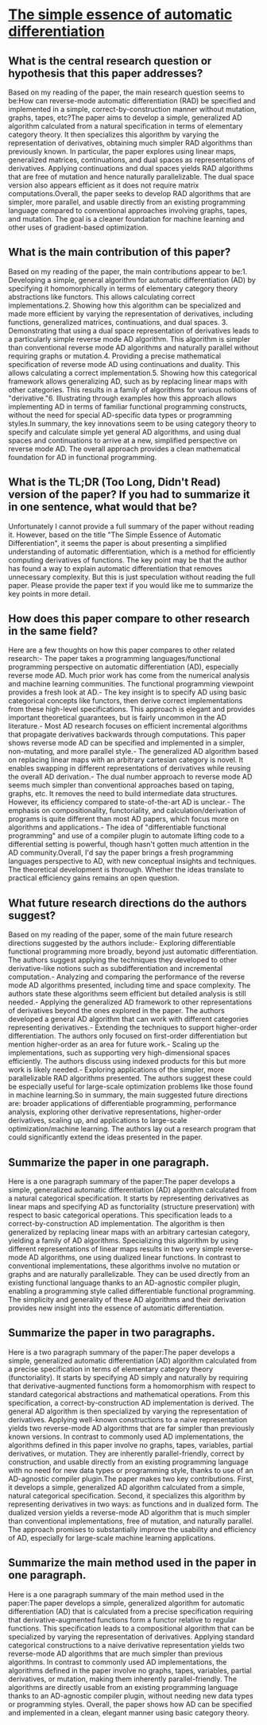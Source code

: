 # [The simple essence of automatic differentiation](https://arxiv.org/abs/1804.00746)

## What is the central research question or hypothesis that this paper addresses?

Based on my reading of the paper, the main research question seems to be:How can reverse-mode automatic differentiation (RAD) be specified and implemented in a simple, correct-by-construction manner without mutation, graphs, tapes, etc?The paper aims to develop a simple, generalized AD algorithm calculated from a natural specification in terms of elementary category theory. It then specializes this algorithm by varying the representation of derivatives, obtaining much simpler RAD algorithms than previously known. In particular, the paper explores using linear maps, generalized matrices, continuations, and dual spaces as representations of derivatives. Applying continuations and dual spaces yields RAD algorithms that are free of mutation and hence naturally parallelizable. The dual space version also appears efficient as it does not require matrix computations.Overall, the paper seeks to develop RAD algorithms that are simpler, more parallel, and usable directly from an existing programming language compared to conventional approaches involving graphs, tapes, and mutation. The goal is a cleaner foundation for machine learning and other uses of gradient-based optimization.


## What is the main contribution of this paper?

Based on my reading of the paper, the main contributions appear to be:1. Developing a simple, general algorithm for automatic differentiation (AD) by specifying it homomorphically in terms of elementary category theory abstractions like functors. This allows calculating correct implementations.2. Showing how this algorithm can be specialized and made more efficient by varying the representation of derivatives, including functions, generalized matrices, continuations, and dual spaces. 3. Demonstrating that using a dual space representation of derivatives leads to a particularly simple reverse mode AD algorithm. This algorithm is simpler than conventional reverse mode AD algorithms and naturally parallel without requiring graphs or mutation.4. Providing a precise mathematical specification of reverse mode AD using continuations and duality. This allows calculating a correct implementation.5. Showing how this categorical framework allows generalizing AD, such as by replacing linear maps with other categories. This results in a family of algorithms for various notions of "derivative."6. Illustrating through examples how this approach allows implementing AD in terms of familiar functional programming constructs, without the need for special AD-specific data types or programming styles.In summary, the key innovations seem to be using category theory to specify and calculate simple yet general AD algorithms, and using dual spaces and continuations to arrive at a new, simplified perspective on reverse mode AD. The overall approach provides a clean mathematical foundation for AD in functional programming.


## What is the TL;DR (Too Long, Didn't Read) version of the paper? If you had to summarize it in one sentence, what would that be?

Unfortunately I cannot provide a full summary of the paper without reading it. However, based on the title "The Simple Essence of Automatic Differentiation", it seems the paper is about presenting a simplified understanding of automatic differentiation, which is a method for efficiently computing derivatives of functions. The key point may be that the author has found a way to explain automatic differentiation that removes unnecessary complexity. But this is just speculation without reading the full paper. Please provide the paper text if you would like me to summarize the key points in more detail.


## How does this paper compare to other research in the same field?

Here are a few thoughts on how this paper compares to other related research:- The paper takes a programming languages/functional programming perspective on automatic differentiation (AD), especially reverse mode AD. Much prior work has come from the numerical analysis and machine learning communities. The functional programming viewpoint provides a fresh look at AD.- The key insight is to specify AD using basic categorical concepts like functors, then derive correct implementations from these high-level specifications. This approach is elegant and provides important theoretical guarantees, but is fairly uncommon in the AD literature.- Most AD research focuses on efficient incremental algorithms that propagate derivatives backwards through computations. This paper shows reverse mode AD can be specified and implemented in a simpler, non-mutating, and more parallel style.- The generalized AD algorithm based on replacing linear maps with an arbitrary cartesian category is novel. It enables swapping in different representations of derivatives while reusing the overall AD derivation.- The dual number approach to reverse mode AD seems much simpler than conventional approaches based on taping, graphs, etc. It removes the need to build intermediate data structures. However, its efficiency compared to state-of-the-art AD is unclear.- The emphasis on compositionality, functoriality, and calculation/derivation of programs is quite different than most AD papers, which focus more on algorithms and applications.- The idea of "differentiable functional programming" and use of a compiler plugin to automate lifting code to a differential setting is powerful, though hasn't gotten much attention in the AD community.Overall, I'd say the paper brings a fresh programming languages perspective to AD, with new conceptual insights and techniques. The theoretical development is thorough. Whether the ideas translate to practical efficiency gains remains an open question.


## What future research directions do the authors suggest?

Based on my reading of the paper, some of the main future research directions suggested by the authors include:- Exploring differentiable functional programming more broadly, beyond just automatic differentiation. The authors suggest applying the techniques they developed to other derivative-like notions such as subdifferentiation and incremental computation.- Analyzing and comparing the performance of the reverse mode AD algorithms presented, including time and space complexity. The authors state these algorithms seem efficient but detailed analysis is still needed.- Applying the generalized AD framework to other representations of derivatives beyond the ones explored in the paper. The authors developed a general AD algorithm that can work with different categories representing derivatives.- Extending the techniques to support higher-order differentiation. The authors only focused on first-order differentiation but mention higher-order as an area for future work.- Scaling up the implementations, such as supporting very high-dimensional spaces efficiently. The authors discuss using indexed products for this but more work is likely needed.- Exploring applications of the simpler, more parallelizable RAD algorithms presented. The authors suggest these could be especially useful for large-scale optimization problems like those found in machine learning.So in summary, the main suggested future directions are: broader applications of differentiable programming, performance analysis, exploring other derivative representations, higher-order derivatives, scaling up, and applications to large-scale optimization/machine learning. The authors lay out a research program that could significantly extend the ideas presented in the paper.


## Summarize the paper in one paragraph.

Here is a one paragraph summary of the paper:The paper develops a simple, generalized automatic differentiation (AD) algorithm calculated from a natural categorical specification. It starts by representing derivatives as linear maps and specifying AD as functoriality (structure preservation) with respect to basic categorical operations. This specification leads to a correct-by-construction AD implementation. The algorithm is then generalized by replacing linear maps with an arbitrary cartesian category, yielding a family of AD algorithms. Specializing this algorithm by using different representations of linear maps results in two very simple reverse-mode AD algorithms, one using dualized linear functions. In contrast to conventional implementations, these algorithms involve no mutation or graphs and are naturally parallelizable. They can be used directly from an existing functional language thanks to an AD-agnostic compiler plugin, enabling a programming style called differentiable functional programming. The simplicity and generality of these AD algorithms and their derivation provides new insight into the essence of automatic differentiation.


## Summarize the paper in two paragraphs.

Here is a two paragraph summary of the paper:The paper develops a simple, generalized automatic differentiation (AD) algorithm calculated from a precise specification in terms of elementary category theory (functoriality). It starts by specifying AD simply and naturally by requiring that derivative-augmented functions form a homomorphism with respect to standard categorical abstractions and mathematical operations. From this specification, a correct-by-construction AD implementation is derived. The general AD algorithm is then specialized by varying the representation of derivatives. Applying well-known constructions to a naive representation yields two reverse-mode AD algorithms that are far simpler than previously known versions. In contrast to commonly used AD implementations, the algorithms defined in this paper involve no graphs, tapes, variables, partial derivatives, or mutation. They are inherently parallel-friendly, correct by construction, and usable directly from an existing programming language with no need for new data types or programming style, thanks to use of an AD-agnostic compiler plugin.The paper makes two key contributions. First, it develops a simple, generalized AD algorithm calculated from a simple, natural categorical specification. Second, it specializes this algorithm by representing derivatives in two ways: as functions and in dualized form. The dualized version yields a reverse-mode AD algorithm that is much simpler than conventional implementations, free of mutation, and naturally parallel. The approach promises to substantially improve the usability and efficiency of AD, especially for large-scale machine learning applications.


## Summarize the main method used in the paper in one paragraph.

Here is a one paragraph summary of the main method used in the paper:The paper develops a simple, generalized algorithm for automatic differentiation (AD) that is calculated from a precise specification requiring that derivative-augmented functions form a functor relative to regular functions. This specification leads to a compositional algorithm that can be specialized by varying the representation of derivatives. Applying standard categorical constructions to a naive derivative representation yields two reverse-mode AD algorithms that are much simpler than previous algorithms. In contrast to commonly used AD implementations, the algorithms defined in the paper involve no graphs, tapes, variables, partial derivatives, or mutation, making them inherently parallel-friendly. The algorithms are directly usable from an existing programming language thanks to an AD-agnostic compiler plugin, without needing new data types or programming styles. Overall, the paper shows how AD can be specified and implemented in a clean, elegant manner using basic category theory.
